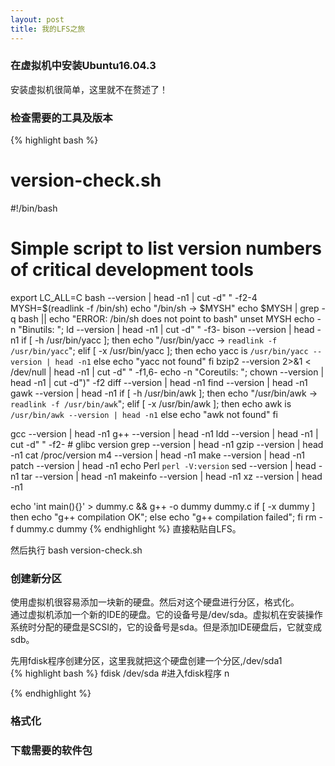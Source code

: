 ```yaml
---
layout: post
title: 我的LFS之旅
---
```


### 在虚拟机中安装Ubuntu16.04.3
安装虚拟机很简单，这里就不在赘述了！  

### 检查需要的工具及版本


{% highlight bash %}
# version-check.sh
#!/bin/bash
# Simple script to list version numbers of critical development tools
export LC_ALL=C
bash --version | head -n1 | cut -d" " -f2-4
MYSH=$(readlink -f /bin/sh)
echo "/bin/sh -> $MYSH"
echo $MYSH | grep -q bash || echo "ERROR: /bin/sh does not point to bash"
unset MYSH
echo -n "Binutils: "; ld --version | head -n1 | cut -d" " -f3-
bison --version | head -n1
if [ -h /usr/bin/yacc ]; then
echo "/usr/bin/yacc -> `readlink -f /usr/bin/yacc`";
elif [ -x /usr/bin/yacc ]; then
echo yacc is `/usr/bin/yacc --version | head -n1`
else
echo "yacc not found"
fi
bzip2 --version 2>&1 < /dev/null | head -n1 | cut -d" " -f1,6-
echo -n "Coreutils: "; chown --version | head -n1 | cut -d")" -f2
diff --version | head -n1
find --version | head -n1
gawk --version | head -n1
if [ -h /usr/bin/awk ]; then
echo "/usr/bin/awk -> `readlink -f /usr/bin/awk`";
elif [ -x /usr/bin/awk ]; then
echo awk is `/usr/bin/awk --version | head -n1`
else
echo "awk not found"
fi

gcc --version | head -n1
g++ --version | head -n1
ldd --version | head -n1 | cut -d" " -f2- # glibc version
grep --version | head -n1
gzip --version | head -n1
cat /proc/version
m4 --version | head -n1
make --version | head -n1
patch --version | head -n1
echo Perl `perl -V:version`
sed --version | head -n1
tar --version | head -n1
makeinfo --version | head -n1
xz --version | head -n1

echo 'int main(){}' > dummy.c && g++ -o dummy dummy.c
if [ -x dummy ]
then echo "g++ compilation OK";
else echo "g++ compilation failed"; fi
rm -f dummy.c dummy
{% endhighlight %}
直接粘贴自LFS。  

然后执行 bash version-check.sh




### 创建新分区
使用虚拟机很容易添加一块新的硬盘。然后对这个硬盘进行分区，格式化。  
通过虚拟机添加一个新的IDE的硬盘。它的设备号是/dev/sda。虚拟机在安装操作系统时分配的硬盘是SCSI的，它的设备号是sda。但是添加IDE硬盘后，它就变成sdb。  

先用fdisk程序创建分区，这里我就把这个硬盘创建一个分区,/dev/sda1  
{% highlight bash %}
fdisk /dev/sda #进入fdisk程序
n

{% endhighlight %}


### 格式化

### 下载需要的软件包
